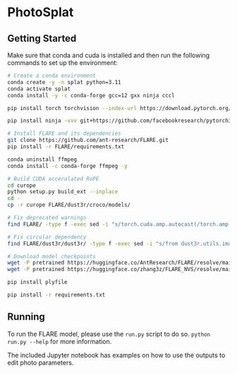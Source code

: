 # PhotoSplat

## Getting Started

Make sure that conda and cuda is installed and then run the following commands to set up the environment:
```sh
# Create a conda environment
conda create -y -n splat python=3.11
conda activate splat
conda install -y -c conda-forge gcc=12 gxx ninja cccl

pip install torch torchvision --index-url https://download.pytorch.org/whl/cu128 # Replace with your CUDA version.

pip install ninja -vvv git+https://github.com/facebookresearch/pytorch3d.git 

# Install FLARE and its dependencies
git clone https://github.com/ant-research/FLARE.git
pip install -r FLARE/requirements.txt

conda uninstall ffmpeg 
conda install -c conda-forge ffmpeg -y

# Build CUDA acceralated RoPE
cd curope
python setup.py build_ext --inplace
cd -
cp -r curope FLARE/dust3r/croco/models/

# Fix deprecated warnings
find FLARE/ -type f -exec sed -i "s/torch.cuda.amp.autocast(/torch.amp.autocast('cuda', /g" {} \;  

# Fix circular dependency
find FLARE/dust3r/dust3r/ -type f -exec sed -i "s/from dust3r.utils.image import imread_cv2/# from dust3r.utils.image import imread_cv2/g" {} \;

# Download model checkpoints
wget -P pretrained https://huggingface.co/AntResearch/FLARE/resolve/main/geometry_pose.pth
wget -P pretrained https://huggingface.co/zhang3z/FLARE_NVS/resolve/main/NVS.pth

pip install plyfile

pip install -r requirements.txt
```

## Running

To run the FLARE model, please use the `run.py` script to do so. `python run.py --help` for more information.

The included Jupyter notebook has examples on how to use the outputs to edit photo parameters.
